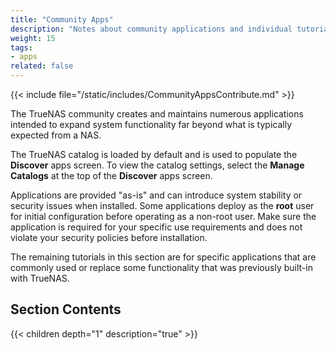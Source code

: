 ```yaml
---
title: "Community Apps"
description: "Notes about community applications and individual tutorials for applications."
weight: 15
tags:
- apps
related: false
---
```


{{< include file="/static/includes/CommunityAppsContribute.md" >}}

The TrueNAS community creates and maintains numerous applications intended to expand system functionality far beyond what is typically expected from a NAS.

The TrueNAS catalog is loaded by default and is used to populate the **Discover** apps screen.
To view the catalog settings, select the **Manage Catalogs** at the top of the **Discover** apps screen.

Applications are provided "as-is" and can introduce system stability or security issues when installed.
Some applications deploy as the **root** user for initial configuration before operating as a non-root user.
Make sure the application is required for your specific use requirements and does not violate your security policies before installation.

The remaining tutorials in this section are for specific applications that are commonly used or replace some functionality that was previously built-in with TrueNAS.

<div class="noprint">

## Section Contents

{{< children depth="1" description="true" >}}

</div>
